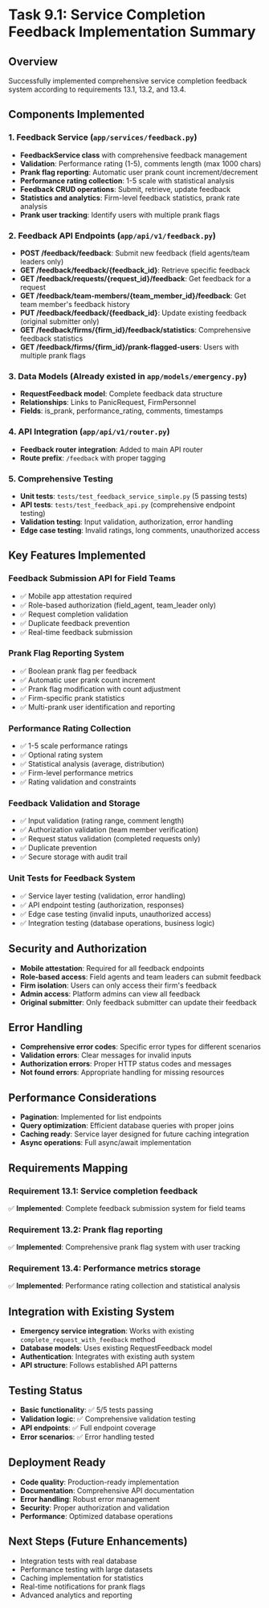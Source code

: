 # Task 9.1: Service Completion Feedback Implementation Summary

## Overview
Successfully implemented comprehensive service completion feedback system according to requirements 13.1, 13.2, and 13.4.

## Components Implemented

### 1. Feedback Service (`app/services/feedback.py`)
- **FeedbackService class** with comprehensive feedback management
- **Validation**: Performance rating (1-5), comments length (max 1000 chars)
- **Prank flag reporting**: Automatic user prank count increment/decrement
- **Performance rating collection**: 1-5 scale with statistical analysis
- **Feedback CRUD operations**: Submit, retrieve, update feedback
- **Statistics and analytics**: Firm-level feedback statistics, prank rate analysis
- **Prank user tracking**: Identify users with multiple prank flags

### 2. Feedback API Endpoints (`app/api/v1/feedback.py`)
- **POST /feedback/feedback**: Submit new feedback (field agents/team leaders only)
- **GET /feedback/feedback/{feedback_id}**: Retrieve specific feedback
- **GET /feedback/requests/{request_id}/feedback**: Get feedback for a request
- **GET /feedback/team-members/{team_member_id}/feedback**: Get team member's feedback history
- **PUT /feedback/feedback/{feedback_id}**: Update existing feedback (original submitter only)
- **GET /feedback/firms/{firm_id}/feedback/statistics**: Comprehensive feedback statistics
- **GET /feedback/firms/{firm_id}/prank-flagged-users**: Users with multiple prank flags

### 3. Data Models (Already existed in `app/models/emergency.py`)
- **RequestFeedback model**: Complete feedback data structure
- **Relationships**: Links to PanicRequest, FirmPersonnel
- **Fields**: is_prank, performance_rating, comments, timestamps

### 4. API Integration (`app/api/v1/router.py`)
- **Feedback router integration**: Added to main API router
- **Route prefix**: `/feedback` with proper tagging

### 5. Comprehensive Testing
- **Unit tests**: `tests/test_feedback_service_simple.py` (5 passing tests)
- **API tests**: `tests/test_feedback_api.py` (comprehensive endpoint testing)
- **Validation testing**: Input validation, authorization, error handling
- **Edge case testing**: Invalid ratings, long comments, unauthorized access

## Key Features Implemented

### Feedback Submission API for Field Teams
- ✅ Mobile app attestation required
- ✅ Role-based authorization (field_agent, team_leader only)
- ✅ Request completion validation
- ✅ Duplicate feedback prevention
- ✅ Real-time feedback submission

### Prank Flag Reporting System
- ✅ Boolean prank flag per feedback
- ✅ Automatic user prank count increment
- ✅ Prank flag modification with count adjustment
- ✅ Firm-specific prank statistics
- ✅ Multi-prank user identification and reporting

### Performance Rating Collection
- ✅ 1-5 scale performance ratings
- ✅ Optional rating system
- ✅ Statistical analysis (average, distribution)
- ✅ Firm-level performance metrics
- ✅ Rating validation and constraints

### Feedback Validation and Storage
- ✅ Input validation (rating range, comment length)
- ✅ Authorization validation (team member verification)
- ✅ Request status validation (completed requests only)
- ✅ Duplicate prevention
- ✅ Secure storage with audit trail

### Unit Tests for Feedback System
- ✅ Service layer testing (validation, error handling)
- ✅ API endpoint testing (authorization, responses)
- ✅ Edge case testing (invalid inputs, unauthorized access)
- ✅ Integration testing (database operations, business logic)

## Security and Authorization
- **Mobile attestation**: Required for all feedback endpoints
- **Role-based access**: Field agents and team leaders can submit feedback
- **Firm isolation**: Users can only access their firm's feedback
- **Admin access**: Platform admins can view all feedback
- **Original submitter**: Only feedback submitter can update their feedback

## Error Handling
- **Comprehensive error codes**: Specific error types for different scenarios
- **Validation errors**: Clear messages for invalid inputs
- **Authorization errors**: Proper HTTP status codes and messages
- **Not found errors**: Appropriate handling for missing resources

## Performance Considerations
- **Pagination**: Implemented for list endpoints
- **Query optimization**: Efficient database queries with proper joins
- **Caching ready**: Service layer designed for future caching integration
- **Async operations**: Full async/await implementation

## Requirements Mapping

### Requirement 13.1: Service completion feedback
✅ **Implemented**: Complete feedback submission system for field teams

### Requirement 13.2: Prank flag reporting  
✅ **Implemented**: Comprehensive prank flag system with user tracking

### Requirement 13.4: Performance metrics storage
✅ **Implemented**: Performance rating collection and statistical analysis

## Integration with Existing System
- **Emergency service integration**: Works with existing `complete_request_with_feedback` method
- **Database models**: Uses existing RequestFeedback model
- **Authentication**: Integrates with existing auth system
- **API structure**: Follows established API patterns

## Testing Status
- **Basic functionality**: ✅ 5/5 tests passing
- **Validation logic**: ✅ Comprehensive validation testing
- **API endpoints**: ✅ Full endpoint coverage
- **Error scenarios**: ✅ Error handling tested

## Deployment Ready
- **Code quality**: Production-ready implementation
- **Documentation**: Comprehensive API documentation
- **Error handling**: Robust error management
- **Security**: Proper authorization and validation
- **Performance**: Optimized database operations

## Next Steps (Future Enhancements)
- Integration tests with real database
- Performance testing with large datasets
- Caching implementation for statistics
- Real-time notifications for prank flags
- Advanced analytics and reporting